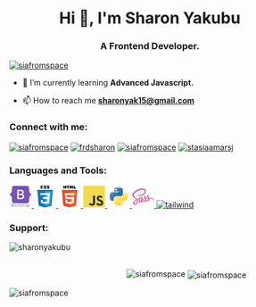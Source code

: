 <h1 align="center">Hi 👋, I'm Sharon Yakubu</h1>
<h3 align="center">A Frontend Developer.</h3>

<p align="left"> <a href="https://github.com/ryo-ma/github-profile-trophy"><img src="https://github-profile-trophy.vercel.app/?username=siafromspace" alt="siafromspace" /></a> </p>

- 🌱 I’m currently learning **Advanced Javascript.**

- 📫 How to reach me **sharonyak15@gmail.com**

<h3 align="left">Connect with me:</h3>
<p align="left">
<a href="https://codepen.io/siafromspace" target="blank"><img align="center" src="https://raw.githubusercontent.com/rahuldkjain/github-profile-readme-generator/master/src/images/icons/Social/codepen.svg" alt="siafromspace" height="30" width="40" /></a>
<a href="https://twitter.com/frdsharon" target="blank"><img align="center" src="https://raw.githubusercontent.com/rahuldkjain/github-profile-readme-generator/master/src/images/icons/Social/twitter.svg" alt="frdsharon" height="30" width="40" /></a>
<a href="https://stackoverflow.com/users/siafromspace" target="blank"><img align="center" src="https://raw.githubusercontent.com/rahuldkjain/github-profile-readme-generator/master/src/images/icons/Social/stack-overflow.svg" alt="siafromspace" height="30" width="40" /></a>
<a href="https://instagram.com/stasiaamarsj" target="blank"><img align="center" src="https://raw.githubusercontent.com/rahuldkjain/github-profile-readme-generator/master/src/images/icons/Social/instagram.svg" alt="stasiaamarsj" height="30" width="40" /></a>
</p>

<h3 align="left">Languages and Tools:</h3>
<p align="left"> <a href="https://getbootstrap.com" target="_blank" rel="noreferrer"> <img src="https://raw.githubusercontent.com/devicons/devicon/master/icons/bootstrap/bootstrap-plain-wordmark.svg" alt="bootstrap" width="40" height="40"/> </a> <a href="https://www.w3schools.com/css/" target="_blank" rel="noreferrer"> <img src="https://raw.githubusercontent.com/devicons/devicon/master/icons/css3/css3-original-wordmark.svg" alt="css3" width="40" height="40"/> </a> <a href="https://www.w3.org/html/" target="_blank" rel="noreferrer"> <img src="https://raw.githubusercontent.com/devicons/devicon/master/icons/html5/html5-original-wordmark.svg" alt="html5" width="40" height="40"/> </a> <a href="https://developer.mozilla.org/en-US/docs/Web/JavaScript" target="_blank" rel="noreferrer"> <img src="https://raw.githubusercontent.com/devicons/devicon/master/icons/javascript/javascript-original.svg" alt="javascript" width="40" height="40"/> </a> <a href="https://www.python.org" target="_blank" rel="noreferrer"> <img src="https://raw.githubusercontent.com/devicons/devicon/master/icons/python/python-original.svg" alt="python" width="40" height="40"/> </a> <a href="https://sass-lang.com" target="_blank" rel="noreferrer"> <img src="https://raw.githubusercontent.com/devicons/devicon/master/icons/sass/sass-original.svg" alt="sass" width="40" height="40"/> </a> <a href="https://tailwindcss.com/" target="_blank" rel="noreferrer"> <img src="https://www.vectorlogo.zone/logos/tailwindcss/tailwindcss-icon.svg" alt="tailwind" width="40" height="40"/> </a> </p>

<h3 align="left">Support:</h3>
<p><a href="https://www.buymeacoffee.com/sharonyakubu"> <img align="left" src="https://cdn.buymeacoffee.com/buttons/v2/default-yellow.png" height="50" width="210" alt="sharonyakubu" /></a></p><br><br>

<p><img align="left" src="https://github-readme-stats.vercel.app/api/top-langs?username=siafromspace&show_icons=true&locale=en&layout=compact" alt="siafromspace" /></p>

<p>&nbsp;<img align="center" src="https://github-readme-stats.vercel.app/api?username=siafromspace&show_icons=true&locale=en" alt="siafromspace" /></p>

<p><img align="center" src="https://github-readme-streak-stats.herokuapp.com/?user=siafromspace&" alt="siafromspace" /></p>
